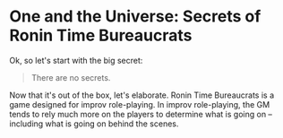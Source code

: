 # One and the Universe: Secrets of Ronin Time Bureaucrats

Ok, so let's start with the big secret:

> There are no secrets.

Now that it's out of the box, let's elaborate. Ronin Time Bureaucrats is a game designed for improv role-playing. In improv role-playing, the GM tends to rely much more on the players to determine what is going on – including what is going on behind the scenes.



